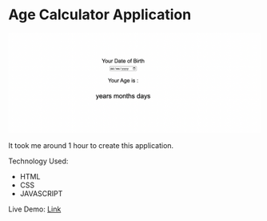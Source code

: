 # Age Calculator Application

![thumbnail](./Image/Age_Calculator.png)

It took me around 1 hour to create this application.

Technology Used:
- HTML
- CSS
- JAVASCRIPT


Live Demo: [Link](https://age-calculator-umang.netlify.app/)